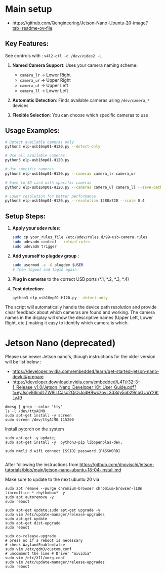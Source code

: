 # Main setup 
- https://github.com/Qengineering/Jetson-Nano-Ubuntu-20-image?tab=readme-ov-file

## Key Features:

See controls with :
`v4l2-ctl -d /dev/video2 -L`

1. **Named Camera Support**: Uses your camera naming scheme:
   - `camera_lr` → Lower Right
   - `camera_ur` → Upper Right  
   - `camera_ul` → Upper Left
   - `camera_ll` → Lower Left

2. **Automatic Detection**: Finds available cameras using `/dev/camera_*` devices

3. **Flexible Selection**: You can choose which specific cameras to use

## Usage Examples:

```bash
# Detect available cameras only
python3 elp-usb16mp01-H120.py --detect-only

# Use all available cameras
python3 elp-usb16mp01-H120.py

# Use specific cameras
python3 elp-usb16mp01-H120.py --cameras camera_lr camera_ur

# Save to SD card with specific cameras
python3 elp-usb16mp01-H120.py --cameras camera_ul camera_ll --save-path /media/sdcard/camera_data

# Lower resolution for better performance
python3 elp-usb16mp01-H120.py --resolution 1280x720 --scale 0.4
```

## Setup Steps:

1. **Apply your udev rules**:
   ```bash
   sudo cp your_rules_file /etc/udev/rules.d/99-usb-camera.rules
   sudo udevadm control --reload-rules
   sudo udevadm trigger
   ```

2. **Add yourself to plugdev group** :
   ```bash
   sudo usermod -a -G plugdev $USER
   # Then logout and login again
   ```

3. **Plug in cameras** to the correct USB ports (*.1, *.2, *.3, *.4)

4. **Test detection**:
   ```bash
   python3 elp-usb16mp01-H120.py --detect-only
   ```

The script will automatically handle the device path resolution and provide clear feedback about which cameras are found and working. The camera names in the display will show the descriptive names (Upper Left, Lower Right, etc.) making it easy to identify which camera is which.


# Jetson Nano (deprecated)

Please use newer Jetson nano's, though instructions for the older version will be list below : 
- https://developer.nvidia.com/embedded/learn/get-started-jetson-nano-devkit#prepare
- https://developer.download.nvidia.com/embedded/L4T/r32-3-1_Release_v1.0/Jetson_Nano_Developer_Kit_User_Guide.pdf?t=eyJscyI6ImdzZW8iLCJsc2QiOiJodHRwczovL3d3dy5nb29nbGUuY29tLyJ9


```
dmesg | grep --color 'tty'
ls -l /dev/ttyACM0
sudo apt-get install -y screen
sudo screen /dev/ttyACM0 115200
```

Install pytorch on the system
```
sudo apt-get -y update; 
sudo apt-get install -y  python3-pip libopenblas-dev;

```


```
sudo nmcli d wifi connect [SSID] password [PASSWORD]


```


After following the instructions from 
https://github.com/dnovischi/jetson-tutorials/blob/main/jetson-nano-ubuntu-18-04-install.md

Make sure to update to the next ubuntu 20 via 
```
sudo apt remove --purge chromium-browser chromium-browser-l10n libreoffice-* rhythmbox* -y
sudo apt autoremove -y
sudo reboot

sudo apt-get update;sudo apt-get upgrade -y
sudo vim /etc/update-manager/release-upgrades
sudo apt-get update
sudo apt-get dist-upgrade
sudo reboot

sudo do-release-upgrade
# press no if a reboot is necessary
# check WaylandEnable=false
sudo vim /etc/gdm3/custom.conf
# uncomment the line # Driver "nividia" 
sudo vim /etc/X11/xorg.conf
sudo vim /etc/update-manager/release-upgrades
sudo reboot
```